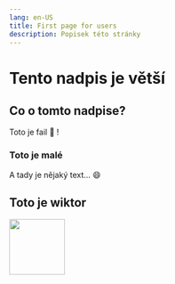 ```yaml
---
lang: en-US
title: First page for users
description: Popisek této stránky
---
```




# Tento nadpis je větší

## Co o tomto nadpise?
Toto je fail :tada: !

### Toto je malé
A tady je nějaký text... :smile:

## Toto je wiktor

<img src="/images/wiktor/wiktor-head-white-skin.svg" height="100px"/>